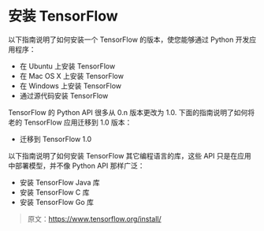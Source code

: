 # 安装 TensorFlow

以下指南说明了如何安装一个 TensorFlow 的版本，使您能够通过 Python 开发应用程序：

- 在 Ubuntu 上安装 TensorFlow
- 在 Mac OS X 上安装 TensorFlow
- 在 Windows 上安装 TensorFlow
- 通过源代码安装 TensorFlow

TensorFlow 的 Python API 很多从 0.n 版本更改为 1.0. 下面的指南说明了如何将老的 TensorFlow 应用迁移到 1.0 版本：

- 迁移到 TensorFlow 1.0

以下指南说明了如何安装 TensorFlow 其它编程语言的库，这些 API 只是在应用中部署模型，并不像 Python API 那样广泛：

- 安装 TensorFlow  Java 库
- 安装 TensorFlow C 库
- 安装 TensorFlow Go 库



> 原文：https://www.tensorflow.org/install/